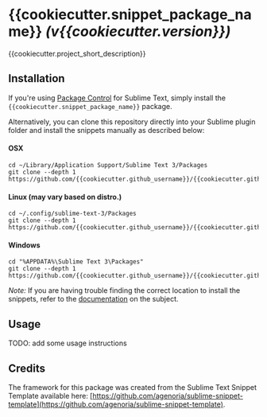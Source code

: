 # {{cookiecutter.snippet_package_name}} *(v{{cookiecutter.version}})*

{{cookiecutter.project_short_description}}

## Installation

If you're using [Package Control](https://packagecontrol.io/) for Sublime Text, simply install the `{{cookiecutter.snippet_package_name}}` package.

Alternatively, you can clone this repository directly into your Sublime plugin folder and install the snippets manually as described below:

#### OSX

```
cd ~/Library/Application Support/Sublime Text 3/Packages
git clone --depth 1 https://github.com/{{cookiecutter.github_username}}/{{cookiecutter.github_repository}}.git
```

#### Linux (may vary based on distro.)

```
cd ~/.config/sublime-text-3/Packages
git clone --depth 1 https://github.com/{{cookiecutter.github_username}}/{{cookiecutter.github_repository}}.git
```

#### Windows

```
cd "%APPDATA%\Sublime Text 3\Packages"
git clone --depth 1 https://github.com/{{cookiecutter.github_username}}/{{cookiecutter.github_repository}}.git
```

*Note:* If you are having trouble finding the correct location to install the snippets, refer to the [documentation](http://docs.sublimetext.info/en/latest/basic_concepts.html#the-data-directory) on the subject.

## Usage

TODO: add some usage instructions

## Credits

The framework for this package was created from the Sublime Text Snippet Template available here: [https://github.com/agenoria/sublime-snippet-template](https://github.com/agenoria/sublime-snippet-template).
